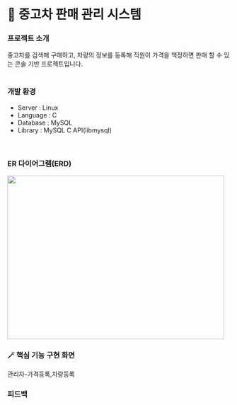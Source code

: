# 🚗 중고차 판매 관리 시스템 
### 프로젝트 소개
중고차를 검색해 구매하고, 차량의 정보를 등록해 직원이 가격을 책정하면 판매 할 수 있는 콘솔 기반 프로젝트입니다.
<br>
<br>

### 개발 환경

+ Server : Linux <br>
+ Language : C <br>
+ Database : MySQL <br>
+ Library :  MySQL C API(libmysql)
<br>

### ER 다이어그램(ERD)

<img src="https://user-images.githubusercontent.com/111429706/186194947-7ff07a88-1a65-47bc-b9db-188f06f60daf.png" width="490" height="370"/>



### 🪄 핵심 기능 구현 화면
관리자-가격등록,차량등록




### 피드백










